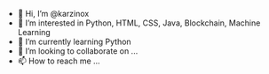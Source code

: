 - 👋 Hi, I’m @karzinox
- 👀 I’m interested in Python, HTML, CSS, Java, Blockchain, Machine Learning
- 🌱 I’m currently learning Python
- 💞️ I’m looking to collaborate on ...
- 📫 How to reach me ...

<!---
karzinox/karzinox is a ✨ special ✨ repository because its `README.md` (this file) appears on your GitHub profile.
You can click the Preview link to take a look at your changes.
--->
